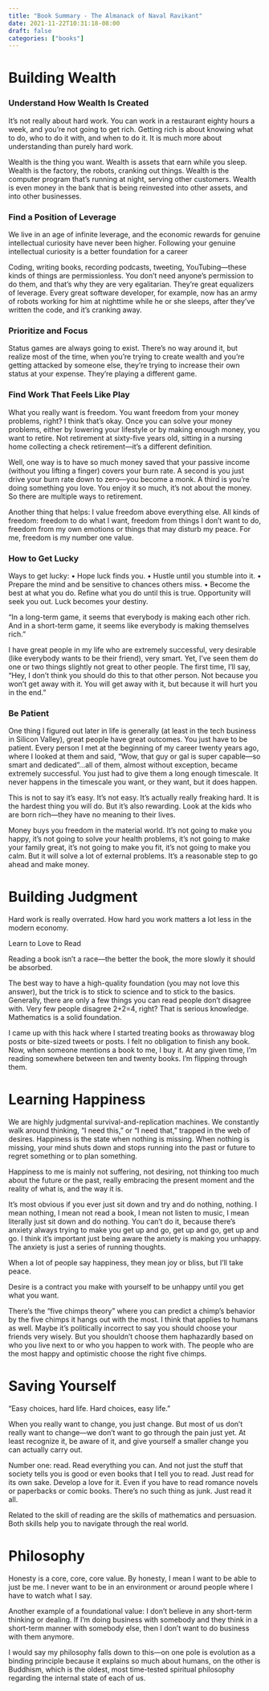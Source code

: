```yaml
---
title: "Book Summary - The Almanack of Naval Ravikant"
date: 2021-11-22T10:31:18-08:00
draft: false
categories: ["books"]
---
```


# Building Wealth

### Understand How Wealth Is Created

It’s not really about hard work. You can work in a restaurant eighty hours a week, and you’re not going to get rich. Getting rich is about knowing what to do, who to do it with, and when to do it. It is much more about understanding than purely hard work.

Wealth is the thing you want. Wealth is assets that earn while you sleep. Wealth is the factory, the robots, cranking out things. Wealth is the computer program that’s running at night, serving other customers. Wealth is even money in the bank that is being reinvested into other assets, and into other businesses.

### Find a Position of Leverage

We live in an age of infinite leverage, and the economic rewards for genuine intellectual curiosity have never been higher. Following your genuine intellectual curiosity is a better foundation for a career

Coding, writing books, recording podcasts, tweeting, YouTubing—these kinds of things are permissionless. You don’t need anyone’s permission to do them, and that’s why they are very egalitarian. They’re great equalizers of leverage. Every great software developer, for example, now has an army of robots working for him at nighttime while he or she sleeps, after they’ve written the code, and it’s cranking away.

### Prioritize and Focus

Status games are always going to exist. There’s no way around it, but realize most of the time, when you’re trying to create wealth and you’re getting attacked by someone else, they’re trying to increase their own status at your expense. They’re playing a different game.

### Find Work That Feels Like Play

What you really want is freedom. You want freedom from your money problems, right? I think that’s okay. Once you can solve your money problems, either by lowering your lifestyle or by making enough money, you want to retire. Not retirement at sixty-five years old, sitting in a nursing home collecting a check retirement—it’s a different definition.

Well, one way is to have so much money saved that your passive income (without you lifting a finger) covers your burn rate. A second is you just drive your burn rate down to zero—you become a monk. A third is you’re doing something you love. You enjoy it so much, it’s not about the money. So there are multiple ways to retirement.

Another thing that helps: I value freedom above everything else. All kinds of freedom: freedom to do what I want, freedom from things I don’t want to do, freedom from my own emotions or things that may disturb my peace. For me, freedom is my number one value.

### How to Get Lucky

Ways to get lucky: • Hope luck finds you. • Hustle until you stumble into it. • Prepare the mind and be sensitive to chances others miss. • Become the best at what you do. Refine what you do until this is true. Opportunity will seek you out. Luck becomes your destiny.

“In a long-term game, it seems that everybody is making each other rich. And in a short-term game, it seems like everybody is making themselves rich.”

I have great people in my life who are extremely successful, very desirable (like everybody wants to be their friend), very smart. Yet, I’ve seen them do one or two things slightly not great to other people. The first time, I’ll say, “Hey, I don’t think you should do this to that other person. Not because you won’t get away with it. You will get away with it, but because it will hurt you in the end.”

### Be Patient

One thing I figured out later in life is generally (at least in the tech business in Silicon Valley), great people have great outcomes. You just have to be patient. Every person I met at the beginning of my career twenty years ago, where I looked at them and said, “Wow, that guy or gal is super capable—so smart and dedicated”…all of them, almost without exception, became extremely successful. You just had to give them a long enough timescale. It never happens in the timescale you want, or they want, but it does happen.

This is not to say it’s easy. It’s not easy. It’s actually really freaking hard. It is the hardest thing you will do. But it’s also rewarding. Look at the kids who are born rich—they have no meaning to their lives.

Money buys you freedom in the material world. It’s not going to make you happy, it’s not going to solve your health problems, it’s not going to make your family great, it’s not going to make you fit, it’s not going to make you calm. But it will solve a lot of external problems. It’s a reasonable step to go ahead and make money.

# Building Judgment

Hard work is really overrated. How hard you work matters a lot less in the modern economy.

Learn to Love to Read

Reading a book isn’t a race—the better the book, the more slowly it should be absorbed.

The best way to have a high-quality foundation (you may not love this answer), but the trick is to stick to science and to stick to the basics. Generally, there are only a few things you can read people don’t disagree with. Very few people disagree 2+2=4, right? That is serious knowledge. Mathematics is a solid foundation.

I came up with this hack where I started treating books as throwaway blog posts or bite-sized tweets or posts. I felt no obligation to finish any book. Now, when someone mentions a book to me, I buy it. At any given time, I’m reading somewhere between ten and twenty books. I’m flipping through them.

# Learning Happiness

We are highly judgmental survival-and-replication machines. We constantly walk around thinking, “I need this,” or “I need that,” trapped in the web of desires. Happiness is the state when nothing is missing. When nothing is missing, your mind shuts down and stops running into the past or future to regret something or to plan something.

Happiness to me is mainly not suffering, not desiring, not thinking too much about the future or the past, really embracing the present moment and the reality of what is, and the way it is.

It’s most obvious if you ever just sit down and try and do nothing, nothing. I mean nothing, I mean not read a book, I mean not listen to music, I mean literally just sit down and do nothing. You can’t do it, because there’s anxiety always trying to make you get up and go, get up and go, get up and go. I think it’s important just being aware the anxiety is making you unhappy. The anxiety is just a series of running thoughts.

When a lot of people say happiness, they mean joy or bliss, but I’ll take peace.

Desire is a contract you make with yourself to be unhappy until you get what you want.

There’s the “five chimps theory” where you can predict a chimp’s behavior by the five chimps it hangs out with the most. I think that applies to humans as well. Maybe it’s politically incorrect to say you should choose your friends very wisely. But you shouldn’t choose them haphazardly based on who you live next to or who you happen to work with. The people who are the most happy and optimistic choose the right five chimps.

# Saving Yourself

“Easy choices, hard life. Hard choices, easy life.”

When you really want to change, you just change. But most of us don’t really want to change—we don’t want to go through the pain just yet. At least recognize it, be aware of it, and give yourself a smaller change you can actually carry out.

Number one: read. Read everything you can. And not just the stuff that society tells you is good or even books that I tell you to read. Just read for its own sake. Develop a love for it. Even if you have to read romance novels or paperbacks or comic books. There’s no such thing as junk. Just read it all.

Related to the skill of reading are the skills of mathematics and persuasion. Both skills help you to navigate through the real world.

# Philosophy

Honesty is a core, core, core value. By honesty, I mean I want to be able to just be me. I never want to be in an environment or around people where I have to watch what I say.

Another example of a foundational value: I don’t believe in any short-term thinking or dealing. If I’m doing business with somebody and they think in a short-term manner with somebody else, then I don’t want to do business with them anymore.

I would say my philosophy falls down to this—on one pole is evolution as a binding principle because it explains so much about humans, on the other is Buddhism, which is the oldest, most time-tested spiritual philosophy regarding the internal state of each of us.